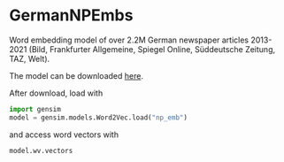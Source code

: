 # GermanNPEmbs

Word embedding model of over 2.2M German newspaper articles 2013-2021 (Bild, Frankfurter Allgemeine, Spiegel Online, Süddeutsche Zeitung, TAZ, Welt).

The model can be downloaded [here](https://www.dropbox.com/sh/q0fjjwbhzcfhq8k/AACqKEybJsDhZyHNwJhUZxKla?dl=1).


After download, load with

```python
import gensim
model = gensim.models.Word2Vec.load("np_emb")
```

and access word vectors with

```python
model.wv.vectors
```
